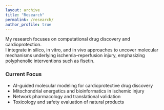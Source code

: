 ```yaml
---
layout: archive
title: "Research"
permalink: /research/
author_profile: true
---
```


My research focuses on computational drug discovery and cardioprotection.  
I integrate in silico, in vitro, and in vivo approaches to uncover molecular mechanisms underlying ischemia–reperfusion injury, emphasizing polyphenolic interventions such as fisetin.

### Current Focus
- AI-guided molecular modeling for cardioprotective drug discovery  
- Mitochondrial energetics and bioinformatics in ischemic injury  
- Network pharmacology and translational validation  
- Toxicology and safety evaluation of natural products


